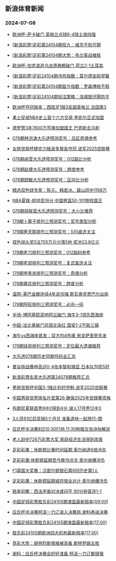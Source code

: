 ## 新浪体育新闻 
### 2024-07-08

+ [欧洲杯-萨卡破门 英格兰点球6-4瑞士进四强](https://sports.sina.com.cn/g/pl/2024-07-07/doc-incchcus5186650.shtml)

+ [[新浪彩票]足彩第24104期任九：维京不败可期](https://sports.sina.com.cn/l/2024-07-07/doc-incchcuu0676717.shtml)

+ [[新浪彩票]足彩第24104期大势：布兰客战难胜](https://sports.sina.com.cn/l/2024-07-07/doc-incchcuu0676055.shtml)

+ [欧洲杯-加克波造乌龙德弗赖破门 荷兰2-1土耳其](https://sports.sina.com.cn/g/pl/2024-07-07/doc-incchcus5189562.shtml)

+ [[新浪彩票]足彩24104期冷热指数：莫尔德坐和望赢](https://sports.sina.com.cn/l/2024-07-07/doc-incchcus5180780.shtml)

+ [[新浪彩票]足彩第24104期盈亏指数：罗森博格不稳](https://sports.sina.com.cn/l/2024-07-07/doc-incchcuu0677436.shtml)

+ [[新浪彩票]足彩24104期投注策略：洛城银河需防平](https://sports.sina.com.cn/l/2024-07-07/doc-incchcus5179995.shtml)

+ [欧洲杯夺冠赔率：西班牙1赔3反超英格兰 法国第3](https://sports.sina.com.cn/l/2024-07-07/doc-incchqkq0507068.shtml)

+ [勇士促成NBA史上首个六方交易 李凯尔正式加盟](https://sports.sina.com.cn/basketball/nba/2024-07-07/doc-incchqkn5006593.shtml)

+ [德罗赞3年7600万签换加盟国王 巴恩斯去马刺](https://sports.sina.com.cn/basketball/nba/2024-07-07/doc-incchqkn4996401.shtml)

+ [078期林洪涛大乐透预测奖号：后区奇偶参考](https://sports.sina.com.cn/l/2024-07-07/doc-incchyyh4814272.shtml)

+ [女排世挑杯捷克力挫波多黎各夺冠 进军2025世联赛](https://sports.sina.com.cn/others/volleyball/2024-07-07/doc-inccimqe0141693.shtml)

+ [078期闻雪大乐透预测奖号：012路比分析](https://sports.sina.com.cn/l/2024-07-07/doc-incchyyk0310559.shtml)

+ [078期赵捷大乐透预测奖号：跨度参考](https://sports.sina.com.cn/l/2024-07-07/doc-incchyyk0311671.shtml)

+ [078期顾敏大乐透预测奖号：区间比分析](https://sports.sina.com.cn/l/2024-07-07/doc-incchyyh4814501.shtml)

+ [精选双色球专家：陈元、韩若冰、薛山同中1168万](https://sports.sina.com.cn/l/2024-07-07/doc-incchqkn4993831.shtml)

+ [NBA夏联-程帅澎16分 中国男篮50-101惨败国王](https://sports.sina.com.cn/basketball/cba/2024-07-07/doc-incchqkq0519019.shtml)

+ [078期徐联营大乐透预测奖号：大小比推荐](https://sports.sina.com.cn/l/2024-07-07/doc-incchyyh4814426.shtml)

+ [179期卜算子排列三预测奖号：奖号类型分析](https://sports.sina.com.cn/l/2024-07-07/doc-incchyyk0307504.shtml)

+ [179期黑天鹅排列三预测奖号：5*5*5直选关注](https://sports.sina.com.cn/l/2024-07-07/doc-incchyyk0308832.shtml)

+ [双色球头奖5注755万元分落5地 奖池23.8亿元](https://sports.sina.com.cn/l/2024-07-07/doc-inccirwi1650924.shtml)

+ [179期老刀排列三预测奖号：012路码参考](https://sports.sina.com.cn/l/2024-07-07/doc-incchyyh4811519.shtml)

+ [179期老郑排列三预测奖号：复式直选关注](https://sports.sina.com.cn/l/2024-07-07/doc-incchyyk0308384.shtml)

+ [179期李笑岚排列三预测奖号：奇偶分析](https://sports.sina.com.cn/l/2024-07-07/doc-incchyyh4811148.shtml)

+ [179期黄欢排列三预测奖号：跨度分析](https://sports.sina.com.cn/l/2024-07-07/doc-incchyyh4809920.shtml)

+ [温网-莱巴金娜连续4年进16强 斯瓦泰克贾巴尔出局](https://sports.sina.com.cn/tennis/wta/2024-07-07/doc-incchkam5614304.shtml)

+ [179期阿旺排列三预测奖号：必杀一码](https://sports.sina.com.cn/l/2024-07-07/doc-incchyyk0307649.shtml)

+ [半场-博阿基耶双响阿兰破门 海牛3-1领先西海岸](https://sports.sina.com.cn/china/j/2024-07-07/doc-inccimqm1757400.shtml)

+ [中超-法比奥破门邓涵文染红 国安1-2不敌三镇](https://sports.sina.com.cn/china/j/2024-07-07/doc-inccimqe0167391.shtml)

+ [海牛vs西海岸首发：双方均4外援 宋龙萨里奇先发](https://sports.sina.com.cn/china/j/2024-07-07/doc-inccifhh0241264.shtml)

+ [179期钱哥排列三预测奖号：定位最大遗漏推荐](https://sports.sina.com.cn/l/2024-07-07/doc-incchyyh4810912.shtml)

+ [大乐透078期历史同期号码全汇总](https://sports.sina.com.cn/l/2024-07-07/doc-incchusn0421326.shtml)

+ [曼谷挑战赛林高远0-4张本智和摘亚 日本队包揽5冠](https://sports.sina.com.cn/others/pingpang/2024-07-07/doc-inccimqe0159119.shtml)

+ [新浪彩票名家大乐透第24078期推荐汇总](https://sports.sina.com.cn/l/2024-07-07/doc-incchusk4930746.shtml)

+ [男排世挑杯中国3-1挫比利时夺魁 进军2025世联赛](https://sports.sina.com.cn/others/volleyball/2024-07-07/doc-inccifhp1852675.shtml)

+ [中国男排世界排名升至第26 确保2025年世锦赛资格](https://sports.sina.com.cn/others/volleyball/2024-07-07/doc-inccimqm1741828.shtml)

+ [布朗尼夏联首秀9中2得到4分 湖人17号秀12中3](https://sports.sina.com.cn/basketball/nba/2024-07-07/doc-incchqkn5013263.shtml)

+ [3人揽61亿巨奖隔5个月兑 准备退休一起旅行-图](https://sports.sina.com.cn/l/2024-07-08/doc-inccknzr9708992.shtml)

+ [应氏杯半决赛8日10:30打响 11:30杨楷文张诗怡解说](https://sports.sina.com.cn/go/2024-07-07/doc-inccirwi1668247.shtml)

+ [老人刮中726万彩票大奖 家庭经济生活得到改善](https://sports.sina.com.cn/l/2024-07-08/doc-inccknzr9708992.shtml)

+ [足彩彩果：休斯顿比赛时间延期 索尔纳造6倍冷负](https://sports.sina.com.cn/l/2024-07-08/doc-inccknzr9725227.shtml)

+ [足彩彩果:休斯顿延期至今晚19点半 索尔纳爆冷负](https://sports.sina.com.cn/l/2024-07-08/doc-inccknzr9725227.shtml)

+ [F1英国大奖赛：汉密尔顿银石第9冠历史第1人](https://sports.sina.com.cn/motorracing/f1/newsall/2024-07-08/doc-inccirwa0094879.shtml)

+ [足彩彩果：休斯顿延期或将按全对计 索尔纳爆冷负](https://sports.sina.com.cn/l/2024-07-08/doc-inccknzr9725227.shtml)

+ [赔率前瞻：西法矛盾对决或闷平 90分钟首选1-1](https://sports.sina.com.cn/l/2024-07-08/doc-inccktip9692610.shtml)

+ [中国足球彩票胜负彩24105期澳盘最新赔率(09:00)](https://sports.sina.com.cn/l/2024-07-08/doc-inccknzr9710871.shtml)

+ [应氏杯半决赛柯洁一力辽进入决赛局 谢科再进决赛](https://sports.sina.com.cn/go/2024-07-08/doc-inccmcxi9565314.shtml)

+ [中国足球彩票胜负彩24105期澳盘最新赔率(17:00)](https://sports.sina.com.cn/l/2024-07-08/doc-inccknzr9710871.shtml)

+ [胜负彩24105期欧洲四大机构最新赔率(17:00)](https://sports.sina.com.cn/l/2024-07-08/doc-inccknzr9711239.shtml)

+ [竞彩大势：腓特烈斯塔难被高看 斯特罗姆主胜](https://sports.sina.com.cn/l/2024-07-08/doc-inccknzr9726894.shtml)

+ [谢科：应氏杯决赛会好好准备 柯洁一力辽都很强](https://sports.sina.com.cn/go/2024-07-08/doc-inccmkfp1074467.shtml)

